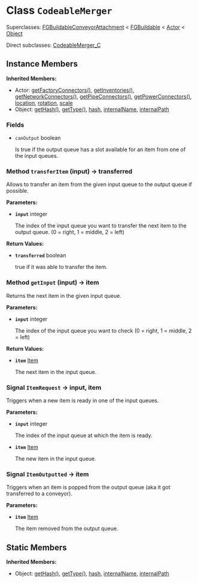 # Class <code>CodeableMerger</code>

Superclasses: <a href="FGBuildableConveyorAttachment.md">FGBuildableConveyorAttachment</a> < <a href="FGBuildable.md">FGBuildable</a> < <a href="Actor.md">Actor</a> < <a href="Object.md">Object</a>

Direct subclasses: <a href="CodeableMerger_C.md">CodeableMerger_C</a>


## Instance Members
<b>Inherited Members:</b>
- Actor: <a href="Actor.md#user-content-get-factory-connectors">getFactoryConnectors()</a>, <a href="Actor.md#user-content-get-inventories">getInventories()</a>, <a href="Actor.md#user-content-get-network-connectors">getNetworkConnectors()</a>, <a href="Actor.md#user-content-get-pipe-connectors">getPipeConnectors()</a>, <a href="Actor.md#user-content-get-power-connectors">getPowerConnectors()</a>, <a href="Actor.md#user-content-location">location</a>, <a href="Actor.md#user-content-rotation">rotation</a>, <a href="Actor.md#user-content-scale">scale</a>
- Object: <a href="Object.md#user-content-get-hash">getHash()</a>, <a href="Object.md#user-content-get-type">getType()</a>, <a href="Object.md#user-content-hash">hash</a>, <a href="Object.md#user-content-internal-name">internalName</a>, <a href="Object.md#user-content-internal-path">internalPath</a>
### Fields
- <code id="can-output">canOutput</code> boolean

  Is true if the output queue has a slot available for an item from one of the input queues.
### Method <code id="transfer-item">transferItem</code> (input) → transferred
Allows to transfer an item from the given input queue to the output queue if possible.

<b>Parameters:</b>

- <code><b>input</b></code> integer

  The index of the input queue you want to transfer the next item to the output queue. (0 = right, 1 = middle, 2 = left)

<b>Return Values:</b>

- <code><b>transferred</b></code> boolean

  true if it was able to transfer the item.
### Method <code id="get-input">getInput</code> (input) → item
Returns the next item in the given input queue.

<b>Parameters:</b>

- <code><b>input</b></code> integer

  The index of the input queue you want to check (0 = right, 1 = middle, 2 = left)

<b>Return Values:</b>

- <code><b>item</b></code> <a href="../structs/Item.md">Item</a>

  The next item in the input queue.
### Signal <code id="-item-request">ItemRequest</code> → input, item
Triggers when a new item is ready in one of the input queues.

<b>Parameters:</b>

- <code><b>input</b></code> integer

  The index of the input queue at which the item is ready.
- <code><b>item</b></code> <a href="../structs/Item.md">Item</a>

  The new item in the input queue.
### Signal <code id="-item-outputted">ItemOutputted</code> → item
Triggers when an item is popped from the output queue (aka it got transferred to a conveyor).

<b>Parameters:</b>

- <code><b>item</b></code> <a href="../structs/Item.md">Item</a>

  The item removed from the output queue.
## Static Members
<b>Inherited Members:</b>
- Object: <a href="Object.md#user-content-s-get-hash">getHash()</a>, <a href="Object.md#user-content-s-get-type">getType()</a>, <a href="Object.md#user-content-s-hash">hash</a>, <a href="Object.md#user-content-s-internal-name">internalName</a>, <a href="Object.md#user-content-s-internal-path">internalPath</a>